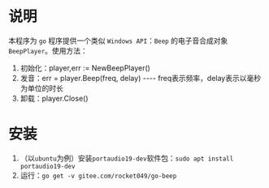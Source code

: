 # 说明
本程序为 `go` 程序提供一个类似 `Windows API`：`Beep` 的电子音合成对象 `BeepPlayer`。使用方法：

1. 初始化：player,err := NewBeepPlayer()
2. 发音：err = player.Beep(freq, delay) ---- freq表示频率，delay表示以毫秒为单位的时长
3. 卸载：player.Close()

# 安装
1. （以`ubuntu`为例）安装`portaudio19-dev`软件包：`sudo apt install portaudio19-dev`
2. 运行：`go get -v gitee.com/rocket049/go-beep`

